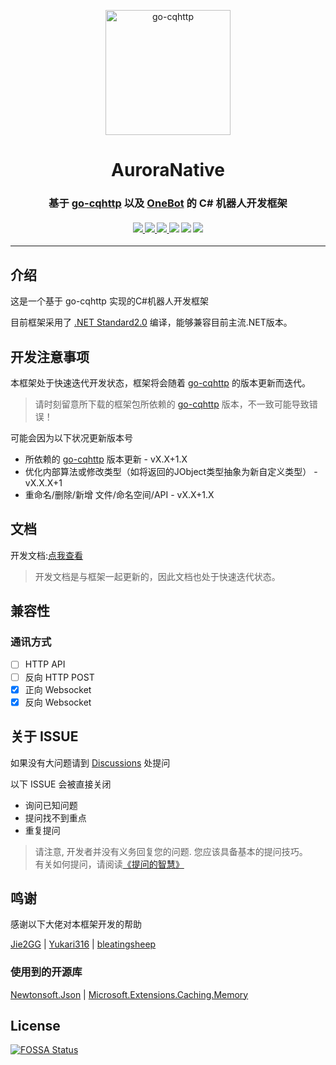 <p align="center">
    <img src="Icon.png" width="200" height="200" alt="go-cqhttp">
</p>
<div align="center">
    <h1 align="center">AuroraNative</h2>
    <h3 align="center"><b>基于 <a href="https://github.com/Mrs4s/go-cqhttp">go-cqhttp</a> 以及 <a href="https://github.com/howmanybots/onebot/blob/master/README.md">OneBot</a> 的 C# 机器人开发框架 </b></h3>


<h4 align="center">
<a href="https://www.nuget.org/packages/AuroraNative/">
    <img src="https://img.shields.io/nuget/vpre/AuroraNative?style=flat-square">
</a>
<a href="https://github.com/howmanybots/onebot">
    <img src="https://img.shields.io/badge/OneBot-v11-blue?style=flat-square">
</a>
<a href="https://github.com/Mrs4s/go-cqhttp/releases">
    <img src="https://img.shields.io/badge/go--cqhttp-v0.9.40--fix4-blueviolet?style=flat-square">
</a>
<a href="https://app.fossa.com/projects/git%2Bgithub.com%2Ftimi137137%2FAuroraNative?ref=badge_shield" alt="FOSSA Status"><img src="https://app.fossa.com/api/projects/git%2Bgithub.com%2Ftimi137137%2FAuroraNative.svg?type=shield"/></a>
<img src="https://img.shields.io/github/license/timi137137/AuroraNative?style=flat-square">
<img src="https://img.shields.io/github/workflow/status/timi137137/AuroraNative/BuildPackages/master?style=flat-square">
</h4>
</div>

---

## 介绍

这是一个基于 go-cqhttp 实现的C#机器人开发框架

目前框架采用了 [.NET Standard2.0](https://docs.microsoft.com/zh-cn/dotnet/standard/net-standard) 编译，能够兼容目前主流.NET版本。

## 开发注意事项

本框架处于快速迭代开发状态，框架将会随着 [go-cqhttp](https://github.com/Mrs4s/go-cqhttp) 的版本更新而迭代。
> 请时刻留意所下载的框架包所依赖的 [go-cqhttp](https://github.com/Mrs4s/go-cqhttp) 版本，不一致可能导致错误！

可能会因为以下状况更新版本号
  - 所依赖的 [go-cqhttp](https://github.com/Mrs4s/go-cqhttp) 版本更新 - vX.X+1.X
  - 优化内部算法或修改类型（如将返回的JObject类型抽象为新自定义类型） - vX.X.X+1
  - 重命名/删除/新增 文件/命名空间/API - vX.X+1.X

## 文档

开发文档:[点我查看](https://auroranative.mikuy.cn)

> 开发文档是与框架一起更新的，因此文档也处于快速迭代状态。

## 兼容性

### 通讯方式

- [ ] HTTP API
- [ ] 反向 HTTP POST
- [x] 正向 Websocket
- [x] 反向 Websocket

## 关于 ISSUE

如果没有大问题请到 [Discussions](https://github.com/timi137137/AuroraNative/discussions) 处提问

以下 ISSUE 会被直接关闭

- 询问已知问题
- 提问找不到重点
- 重复提问

> 请注意, 开发者并没有义务回复您的问题. 您应该具备基本的提问技巧。  
> 有关如何提问，请阅读[《提问的智慧》](https://github.com/ryanhanwu/How-To-Ask-Questions-The-Smart-Way/blob/main/README-zh_CN.md)

## 鸣谢

感谢以下大佬对本框架开发的帮助

[Jie2GG](https://github.com/Jie2GG) | [Yukari316](https://github.com/Yukari316) | [bleatingsheep](https://github.com/b11p)

### 使用到的开源库

[Newtonsoft.Json](https://www.newtonsoft.com/json) | [Microsoft.Extensions.Caching.Memory](https://www.nuget.org/packages/Microsoft.Extensions.Caching.Memory/5.0.0)


## License
[![FOSSA Status](https://app.fossa.com/api/projects/git%2Bgithub.com%2Ftimi137137%2FAuroraNative.svg?type=large)](https://app.fossa.com/projects/git%2Bgithub.com%2Ftimi137137%2FAuroraNative?ref=badge_large)